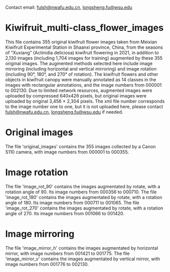 Contact email: fulsh@nwafu.edu.cn, longsheng.fu@wsu.edu
# Kiwifruit_multi-class_flower_images

This file contains 355 original kiwifruit flower images taken from Meixian Kiwifruit Experimental Station in Shaanxi province, China, from the seasons of “Xuxiang” (Actinidia deliciosa) kiwifruit flowering in 2021, in addition to 2,130 images (including 1,704 images for training) augmented by these 355 original images. The augmented methods selected here include image mirroring (including horizontal and vertical mirroring) and image rotation (including 90°, 180°, and 270° of rotation). The kiwifruit flowers and other objects in kiwifruit canopy were manually annotated as 14 classes in the images with rectangular annotations, and the image numbers from 000001 to 002130. Due to limited network resources, augmented images were uploaded by compressed 640x426 pixels, but original images were uploaded by original 3,456 × 2,304 pixels. The xml file number corresponds to the image number one to one, but it is not uploaded here, please contact fulsh@nwafu.edu.cn, longsheng.fu@wsu.edu if needed.


# Original images
The file 'original_images' contains the 355 images collected by a Canon S110 camera, with image numbers from 000001 to 000355.

# Image rotation
The file 'image_rot_90' contains the images augmentated by rotate, with a rotation angle of 90. Its image numbers from 000356 to 000710. The file 'image_rot_180' contains the images augmentated by rotate, with a rotation angle of 180. Its image numbers from 000711 to 001065. The file 'image_rot_270' contains the images augmentated by rotate, with a rotation angle of 270. Its image numbers from 001066 to 001420.


# Image mirroring
The file 'image_mirror_h' contains the images augmentated by horizontal mirror, with image numbers from 001421 to 001775. The file 'image_mirror_v' contains the images augmentated by vertical mirror, with image numbers from 001776 to 002130.

